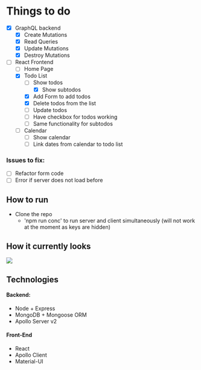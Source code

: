 # Things to do

- [x] GraphQL backend
  - [x] Create Mutations
  - [x] Read Queries
  - [x] Update Mutations
  - [x] Destroy Mutations

- [ ] React Frontend
  - [ ] Home Page
  - [x] Todo List
    - [ ] Show todos
      - [x] Show subtodos
    - [x] Add Form to add todos
    - [x] Delete todos from the list
    - [ ] Update todos
    - [ ] Have checkbox for todos working
    - [ ] Same functionality for subtodos
  - [ ] Calendar
    - [ ] Show calendar 
    - [ ] Link dates from calendar to todo list

### Issues to fix:
- [ ] Refactor form code
- [ ] Error if server does not load before

## How to run
- Clone the repo
  - 'npm run conc' to run server and client simultaneously (will not work at the moment as keys are hidden)
  
## How it currently looks
![](https://i.imgur.com/up3Bm53.png)


## Technologies
#### Backend: 
- Node + Express
- MongoDB + Mongoose ORM
- Apollo Server v2

#### Front-End
- React 
- Apollo Client
- Material-UI
